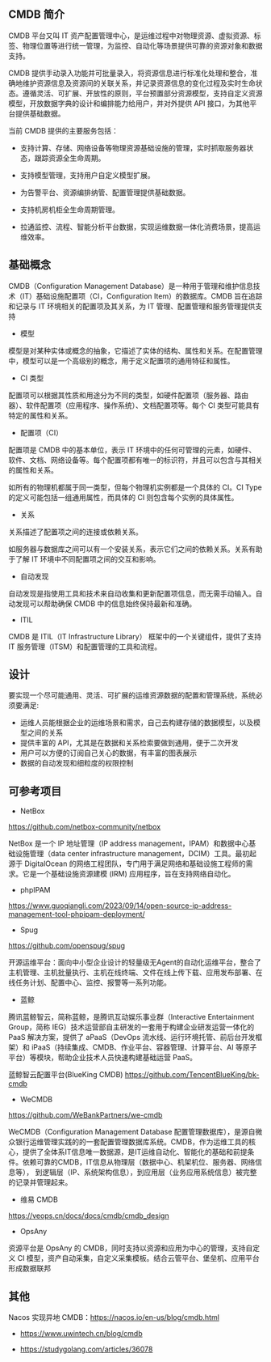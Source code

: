 ## CMDB 简介

CMDB 平台又叫 IT 资产配置管理中心，是运维过程中对物理资源、虚拟资源、标签、物理位置等进行统一管理，为监控、自动化等场景提供可靠的资源对象和数据支持。

CMDB 提供手动录入功能并可批量录入，将资源信息进行标准化处理和整合，准确地维护资源信息及资源间的关联关系，并记录资源信息的变化过程及实时生命状态。遵循灵活、可扩展、开放性的原则，平台预置部分资源模型，支持自定义资源模型，开放数据字典的设计和编排能力给用户，并对外提供 API 接口，为其他平台提供基础数据。

当前 CMDB 提供的主要服务包括：

- 支持计算、存储、网络设备等物理资源基础设施的管理，实时抓取服务器状态，跟踪资源全生命周期。

- 支持模型管理，支持用户自定义模型扩展。

- 为告警平台、资源编排纳管、配置管理提供基础数据。

- 支持机房机柜全生命周期管理。

- 拉通监控、流程、智能分析平台数据，实现运维数据一体化消费场景，提高运维效率。

## 基础概念

CMDB（Configuration Management Database）是一种用于管理和维护信息技术（IT）基础设施配置项（CI，Configuration Item）的数据库。CMDB 旨在追踪和记录与 IT 环境相关的配置项及其关系，为 IT 管理、配置管理和服务管理提供支持

- 模型

模型是对某种实体或概念的抽象，它描述了实体的结构、属性和关系。在配置管理中，模型可以是一个高级别的概念，用于定义配置项的通用特征和属性。

- CI 类型

配置项可以根据其性质和用途分为不同的类型，如硬件配置项（服务器、路由器）、软件配置项（应用程序、操作系统）、文档配置项等。每个 CI 类型可能具有特定的属性和关系。

- 配置项（CI）

配置项是 CMDB 中的基本单位，表示 IT 环境中的任何可管理的元素，如硬件、软件、文档、网络设备等。每个配置项都有唯一的标识符，并且可以包含与其相关的属性和关系。

如所有的物理机都属于同一类型，但每个物理机实例都是一个具体的 CI。CI Type 的定义可能包括一组通用属性，而具体的 CI 则包含每个实例的具体属性。

- 关系

关系描述了配置项之间的连接或依赖关系。

如服务器与数据库之间可以有一个安装关系，表示它们之间的依赖关系。关系有助于了解 IT 环境中不同配置项之间的交互和影响。

- 自动发现

自动发现是指使用工具和技术来自动收集和更新配置项信息，而无需手动输入。自动发现可以帮助确保 CMDB 中的信息始终保持最新和准确。

- ITIL

CMDB 是 ITIL（IT Infrastructure Library） 框架中的一个关键组件，提供了支持 IT 服务管理（ITSM）和配置管理的工具和流程。

## 设计

要实现一个尽可能通用、灵活、可扩展的运维资源数据的配置和管理系统，系统必须要满足:

- 运维人员能根据企业的运维场景和需求，自己去构建存储的数据模型，以及模型之间的关系
- 提供丰富的 API，尤其是在数据和关系检索要做到通用，便于二次开发
- 用户可以方便的订阅自己关心的数据，有丰富的图表展示
- 数据的自动发现和细粒度的权限控制

## 可参考项目

- NetBox

<https://github.com/netbox-community/netbox>

 NetBox 是一个 IP 地址管理（IP address management，IPAM）和数据中心基础设施管理（data center infrastructure management，DCIM）工具。最初起源于 DigitalOcean 的网络工程团队，专门用于满足网络和基础设施工程师的需求。它是一个基础设施资源建模 (IRM) 应用程序，旨在支持网络自动化。

- phpIPAM

<https://www.guoqiangli.com/2023/09/14/open-source-ip-address-management-tool-phpipam-deployment/>

- Spug

<https://github.com/openspug/spug>

开源运维平台：面向中小型企业设计的轻量级无Agent的自动化运维平台，整合了主机管理、主机批量执行、主机在线终端、文件在线上传下载、应用发布部署、在线任务计划、配置中心、监控、报警等一系列功能。

- 蓝鲸

腾讯蓝鲸智云，简称蓝鲸，是腾讯互动娱乐事业群（Interactive Entertainment Group，简称 IEG）技术运营部自主研发的一套用于构建企业研发运营一体化的 PaaS 解决方案，提供了 aPaaS（DevOps 流水线、运行环境托管、前后台开发框架）和 iPaaS（持续集成、CMDB、作业平台、容器管理、计算平台、AI 等原子平台）等模块，帮助企业技术人员快速构建基础运营 PaaS。

蓝鲸智云配置平台(BlueKing CMDB) <https://github.com/TencentBlueKing/bk-cmdb>

- WeCMDB

<https://github.com/WeBankPartners/we-cmdb>

WeCMDB（Configuration Management Database 配置管理数据库），是源自微众银行运维管理实践的的一套配置管理数据库系统。CMDB，作为运维工具的核心，提供了全体系IT信息唯一数据源，是IT运维自动化、智能化的基础和前提条件。依赖可靠的CMDB，IT信息从物理层（数据中心、机架机位、服务器、网络信息等）， 到逻辑层（IP、系统架构信息），到应用层（业务应用系统信息）被完整的记录并管理起来。

- 维易 CMDB

<https://veops.cn/docs/docs/cmdb/cmdb_design>

- OpsAny

资源平台是 OpsAny 的 CMDB，同时支持以资源和应用为中心的管理，支持自定义 CI 模型，资产自动采集，自定义采集模板。结合云管平台、堡垒机、应用平台形成数据联邦

## 其他

Nacos 实现异地 CMDB：<https://nacos.io/en-us/blog/cmdb.html>

- <https://www.uwintech.cn/blog/cmdb>

- <https://studygolang.com/articles/36078>
